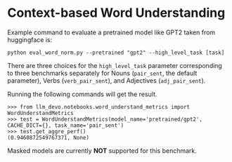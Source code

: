 # Context-based Word Understanding

Example command to evaluate a pretrained model like GPT2 taken from huggingface is:
```
python eval_word_norm.py --pretrained "gpt2" --high_level_task [task]
```

There are three choices for the `high_level_task` parameter corresponding to three benchmarks separately for Nouns (`pair_sent`, the default parameter), Verbs (`verb_pair_sent`), and Adjectives (`adj_pair_sent`).


Running the following commands will get the result.
```
>>> from llm_devo.notebooks.word_understand_metrics import WordUnderstandMetrics
>>> test = WordUnderstandMetrics(model_name='pretrained/gpt2', CACHE_DICT={}, task_name='pair_sent')
>>> test.get_aggre_perf()
(0.9460872549767371, None)
```

Masked models are currently **NOT** supported for this benchmark.
